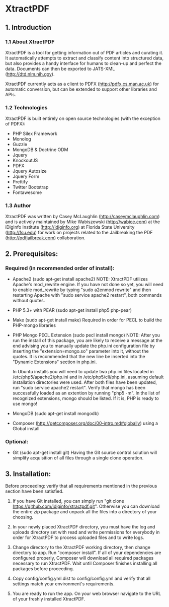XtractPDF
=========


## 1. Introduction

### 1.1 About XtractPDF

XtractPDF is a tool for getting information out of PDF articles and curating it.  It automatically
attempts to extract and classify content into structured data, but also provides a handy interface
for humans to clean-up and perfect the data.  Documents can then be exported to 
JATS-XML (http://dtd.nlm.nih.gov).

XtractPDF currently acts as a client to PDFX (http://pdfx.cs.man.ac.uk)
for automatic conversion, but can be extended to support other libraries and APIs.

### 1.2 Technologies

XtractPDF is built entirely on open source technologies (with the exception of PDFX):

- PHP Silex Framework
- Monolog
- Guzzle
- MongoDB &amp; Doctrine ODM
- Jquery
- KnockoutJS
- PDFX
- Jquery Autosize
- Jquery Form
- Prettify
- Twitter Bootstrap
- Fontawesome

### 1.3 Author

XtractPDF was written by Casey McLaughlin (http://caseymclaughlin.com) and is actively maintained 
by Mike Wabiszewski (http://wabice.com) at the iDigInfo Institute (http://idiginfo.org) at Florida 
State University (http://fsu.edu) for work on projects related to the Jailbreaking the PDF 
(http://pdfjailbreak.com) collaboration.

## 2. Prerequisites:

### Required (in recommended order of install):

- Apache2 (sudo apt-get install apache2)
    NOTE: XtractPDF utilizes Apache's mod_rewrite engine.  If you have not done so yet, you will need to enable mod_rewrite
    by typing "sudo a2enmod rewrite" and then restarting Apache with "sudo service apache2 restart", both commands without 
    quotes.

- PHP 5.3+ with PEAR (sudo apt-get install php5 php-pear)

- Make (sudo apt-get install make)
    Required in order for PECL to build the PHP-mongo libraries

- PHP Mongo PECL Extension (sudo pecl install mongo)
    NOTE: After you run the install of this package, you are likely to receive a message at the end advising you 
    to manually update the php.ini configuration file by inserting the "extension=mongo.so" parameter into it, without
    the quotes.  It is recommended that the new line be inserted into the "Dynamic Extensions" section in php.ini.

    In Ubuntu installs you will need to update two php.ini files located in /etc/php5/apache2/php.ini and in
    /etc/php5/cli/php.ini, assuming default installation directories were used.  After both files have been updated, 
    run "sudo service apache2 restart".  Verify that mongo has been successfully loaded as an extention by running 
    "php5 -m".  In the list of recognized extensions, mongo should be listed.  If it is, PHP is ready to use mongo!

- MongoDB (sudo apt-get install mongodb)

- Composer (http://getcomposer.org/doc/00-intro.md#globally) using a Global install

### Optional:

- Git (sudo apt-get install git)
    Having the Git source control solution will simplify acquisition of all files through a single clone operation.

## 3. Installation:

Before proceeding: verify that all requirements mentioned in the previous section have been satisfied.

1. If you have Git installed, you can simply run "git clone https://github.com/idiginfo/xtractpdf.git".
   Otherwise you can download the entire zip package and unpack all the files into a directory of your choosing.

2. In your newly placed XtractPDF directory, you must have the log and uploads directory set with read and write permissions 
   for everybody in order for XtractPDF to process uploaded files and to write logs.

3. Change directory to the XtractPDF working directory, then change directory to app.  Run "composer install".  If all of 
   your dependencies are configured properly, Composer will download all required packages necessary to run XtractPDF.  Wait
   until Composer finishes installing all packages before proceeding.

4. Copy config/config.yml.dist to config/config.yml and verify that all settings match your environment's requirements.

5. You are ready to run the app.  On your web browser navigate to the URL of your freshly installed XtractPDF.
